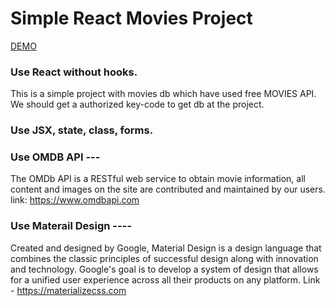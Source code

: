 # Simple React Movies Project

[DEMO](https://kyrylsherstobaiev.github.io/simple_react_movie_project)

### Use React without hooks.

This is a simple project with movies db which have used free MOVIES API. We should get a authorized key-code to get db
at the project. 

### Use JSX, state, class, forms.

### Use OMDB API ---

The OMDb API is a RESTful web service to obtain movie information, all content and images on the site are contributed
and maintained by our users. link: https://www.omdbapi.com

### Use Materail Design ----

Created and designed by Google, Material Design is a design language that combines the classic principles of successful
design along with innovation and technology. Google's goal is to develop a system of design that allows for a unified
user experience across all their products on any platform. Link - https://materializecss.com


